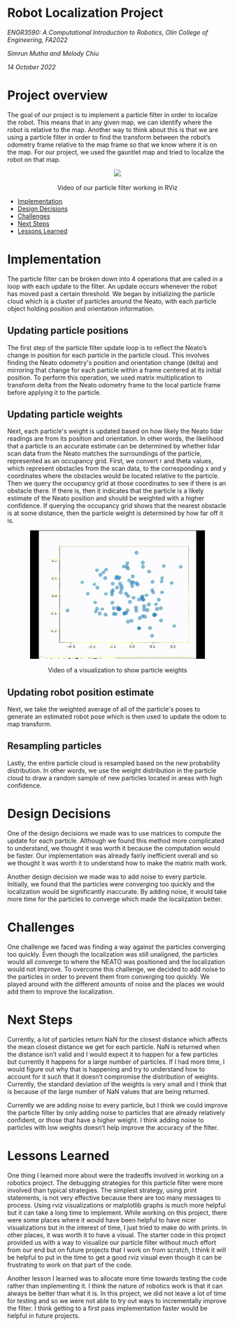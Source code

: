 # Robot Localization Project

*ENGR3590: A Computational Introduction to Robotics, Olin College of Engineering, FA2022*

*Simrun Mutha and Melody Chiu*

*14 October 2022*

# Project overview

The goal of our project is to implement a particle filter in order to localize the robot. This means that in any given map, we can identify where the robot is relative to the map. Another way to think about this is that we are using a particle filter in order to find the transform between the robot’s odometry frame relative to the map frame so that we know where it is on the map. For our project, we used the gauntlet map and tried to localize the robot on that map.

<p align="center">
<img src="particle_filter.gif" width="400"/>
</p>
<center> Video of our particle filter working in RViz </center>

* [Implementation](#implementation)
* [Design Decisions](#design-decisions)
* [Challenges](#challenges)
* [Next Steps](#next-steps)
* [Lessons Learned](#lessons-learned)

# Implementation

The particle filter can be broken down into 4 operations that are called in a loop with each update to the filter. An update occurs whenever the robot has moved past a certain threshold. We began by initializing the particle cloud which is a cluster of particles around the Neato, with each particle object holding position and orientation information.

## Updating particle positions
The first step of the particle filter update loop is to reflect the Neato’s change in position for each particle in the particle cloud. This involves finding the Neato odometry's position and orientation change (delta) and mirroring that change for each particle within a frame centered at its initial position. To perform this operation, we used matrix multiplication to transform delta from the Neato odometry frame to the local particle frame before applying it to the particle.

## Updating particle weights
Next, each particle's weight is updated based on how likely the Neato lidar readings are from its position and orientation. In other words, the likelihood that a particle is an accurate estimate can be determined by whether lidar scan data from the Neato matches the surroundings of the particle, represented as an occupancy grid. First, we convert r and theta values, which represent obstacles from the scan data, to the corresponding x and y coordinates where the obstacles would be located relative to the particle. Then we query the occupancy grid at those coordinates to see if there is an obstacle there. If there is, then it indicates that the particle is a likely estimate of the Neato position and should be weighted with a higher confidence. If querying the occupancy grid shows that the nearest obstacle is at some distance, then the particle weight is determined by how far off it is.

<p align="center">
<img src="graph.gif" width="400"/>
</p>
<center> Video of a visualization to show particle weights </center>

## Updating robot position estimate
Next, we take the weighted average of all of the particle's poses to generate an estimated robot pose which is then used to update the odom to map transform. 

## Resampling particles
Lastly, the entire particle cloud is resampled based on the new probability distribution. In other words, we use the weight distribution in the particle cloud to draw a random sample of new particles located in areas with high confidence.

# Design Decisions

One of the design decisions we made was to use matrices to compute the update for each particle. Although we found this method more complicated to understand, we thought it was worth it because the computation would be faster. Our implementation was already fairly inefficient overall and so we thought it was worth it to understand how to make the matrix math work. 

Another design decision we made was to add noise to every particle. Initially, we found that the particles were converging too quickly and the localization would be significantly inaccurate. By adding noise, it would take more time for the particles to converge which made the localization better. 

# Challenges

One challenge we faced was finding a way against the particles converging too quickly. Even though the localization was still unaligned, the particles would all converge to where the NEATO was positioned and the localization would not improve. To overcome this challenge, we decided to add noise to the particles in order to prevent them from converging too quickly. We played around with the different amounts of noise and the places we would add them to improve the localization.

# Next Steps

Currently, a lot of particles return NaN for the closest distance which affects the mean closest distance we get for each particle. NaN is returned when the distance isn’t valid and I would expect it to happen for a few particles but currently it happens for a large number of particles. If I had more time, I would figure out why that is happening and try to understand how to account for it such that it doesn’t compromise the distribution of weights. Currently, the standard deviation of the weights is very small and I think that is because of the large number of NaN values that are being returned.

Currently we are adding noise to every particle, but I think we could improve the particle filter by only adding noise to particles that are already relatively confident, or those that have a higher weight. I think adding noise to particles with low weights doesn’t help improve the accuracy of the filter.

# Lessons Learned

One thing I learned more about were the tradeoffs involved in working on a robotics project. The debugging strategies for this particle filter were more involved than typical strategies. The simplest strategy, using print statements, is not very effective because there are too many messages to process. Using rviz visualizations or matplotlib graphs is much more helpful but it can take a long time to implement. While working on this project, there were some places where it would have been helpful to have nicer visualizations but in the interest of time, I just tried to make do with prints. In other places, it was worth it to have a visual. The starter code in this project provided us with a way to visualize our particle filter without much effort from our end but on future projects that I work on from scratch, I think it will be helpful to put in the time to get a good rviz visual even though it can be frustrating to work on that part of the code.

Another lesson I learned was to allocate more time towards testing the code rather than implementing it. I think the nature of robotics work is that it can always be better than what it is. In this project, we did not leave a lot of time for testing and so we were not able to try out ways to incrementally improve the filter. I think getting to a first pass implementation faster would be helpful in future projects. 
